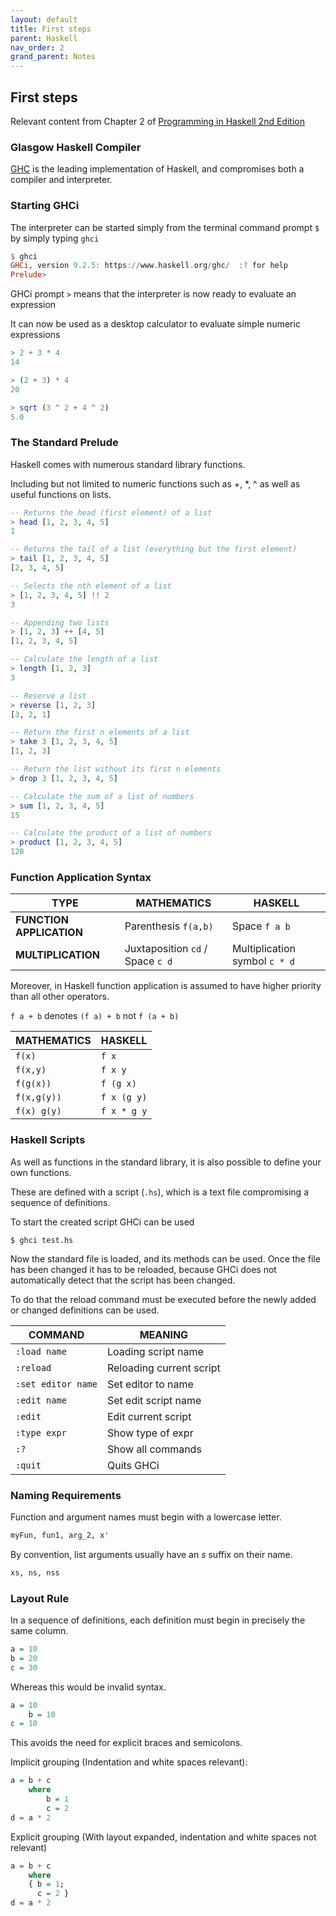 ```yaml
---
layout: default
title: First steps
parent: Haskell
nav_order: 2
grand_parent: Notes
---
```


## First steps
Relevant content from Chapter 2 of [Programming in Haskell 2nd Edition](https://www.cambridge.org/us/academic/subjects/computer-science/programming-languages-and-applied-logic/programming-haskell-2nd-edition)

### Glasgow Haskell Compiler
[GHC](https://www.haskell.org/platform/) is the leading implementation of Haskell, and compromises both a compiler and interpreter.

### Starting GHCi

The interpreter can be started simply from the terminal command prompt `$` by simply typing `ghci`

```haskell
$ ghci
GHCi, version 9.2.5: https://www.haskell.org/ghc/  :? for help
Prelude>
```

GHCi prompt `>` means that the interpreter is now ready to evaluate an expression

It can now be used as a desktop calculator to evaluate simple numeric expressions

```haskell
> 2 + 3 * 4
14

> (2 + 3) * 4
20

> sqrt (3 ^ 2 + 4 ^ 2)
5.0
```

### The Standard Prelude

Haskell comes with numerous standard library functions.

Including but not limited to numeric functions such as +, *, ^ as well as useful functions on lists.

```haskell
-- Returns the head (first element) of a list
> head [1, 2, 3, 4, 5]
1

-- Returns the tail of a list (everything but the first element)
> tail [1, 2, 3, 4, 5]
[2, 3, 4, 5]

-- Selects the nth element of a list
> [1, 2, 3, 4, 5] !! 2
3

-- Appending two lists
> [1, 2, 3] ++ [4, 5]
[1, 2, 3, 4, 5]

-- Calculate the length of a list
> length [1, 2, 3]
3

-- Reserve a list
> reverse [1, 2, 3]
[3, 2, 1]

-- Return the first n elements of a list
> take 3 [1, 2, 3, 4, 5]
[1, 2, 3]

-- Return the list without its first n elements
> drop 3 [1, 2, 3, 4, 5]

-- Calculate the sum of a list of numbers
> sum [1, 2, 3, 4, 5]
15

-- Calculate the product of a list of numbers
> product [1, 2, 3, 4, 5]
120
```

### Function Application Syntax

**TYPE**          | **MATHEMATICS**          | **HASKELL**                                                  |
-------------------- | -------------------- | -------------------- |
**FUNCTION APPLICATION** | Parenthesis `f(a,b)`    | Space `f a b` |
**MULTIPLICATION** | Juxtaposition `cd` / Space `c d` | Multiplication symbol `c * d`  |

Moreover, in Haskell function application is assumed to have higher priority than all other operators.

`f a + b` denotes `(f a) + b` not `f (a + b)`

**MATHEMATICS**          | **HASKELL**                                                  |
-------------------- | -------------------- |
`f(x)`    | `f x` |
`f(x,y)` | `f x y`|
`f(g(x))` | `f (g x)`|
`f(x,g(y))` | `f x (g y)`|
`f(x) g(y)` | `f x * g y`|

### Haskell Scripts

As well as functions in the standard library, it is also possible to define your own functions.

These are defined with a script (`.hs`), which is a text file compromising a sequence of definitions.

To start the created script GHCi can be used

```console
$ ghci test.hs
```

Now the standard file is loaded, and its methods can be used. Once the file has been changed it has to be reloaded, because GHCi does not automatically detect that the script has been changed.

To do that the reload command must be executed before the newly added or changed definitions can be used.

**COMMAND**          | **MEANING**                                                  |
-------------------- | -------------------- |
`:load name`    | Loading script name |
`:reload` | Reloading current script |
`:set editor name` | Set editor to name |
`:edit name` | Set edit script name |
`:edit` | Edit current script |
`:type expr` | Show type of expr |
`:?` | Show all commands |
`:quit` | Quits GHCi |

### Naming Requirements

Function and argument names must begin with a lowercase letter.

```haskell
myFun, fun1, arg_2, x'
```

By convention, list arguments usually have an *s* suffix on their name.

```haskell
xs, ns, nss
```

### Layout Rule

In a sequence of definitions, each definition must begin in precisely the same column.

```haskell
a = 10
b = 20
c = 30
```

Whereas this would be invalid syntax.

```haskell
a = 10
    b = 10
c = 10
```
This avoids the need for explicit braces and semicolons.

Implicit grouping (Indentation and white spaces relevant):

```haskell
a = b + c
    where
        b = 1
        c = 2
d = a * 2
```

Explicit grouping (With layout expanded, indentation and white spaces not relevant)

```haskell
a = b + c
    where
    { b = 1;
      c = 2 }
d = a * 2
```
